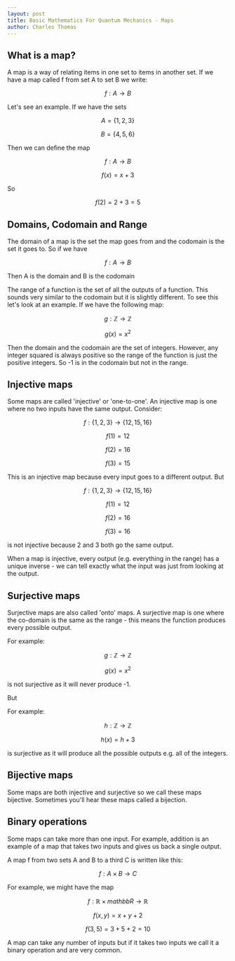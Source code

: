 ```yaml
---
layout: post
title: Basic Mathematics For Quantum Mechanics - Maps
author: Charles Thomas
---
```


## What is a map?
A map is a way of relating items in one set to items in another set. If we have a map called f from set A to set B we write:

$$f : A \rightarrow B$$

Let's see an example. If we have the sets

$$A = \{1, 2, 3\}$$

$$B = \{4, 5, 6\}$$

Then we can define the map

$$f : A \rightarrow B$$

$$f(x) = x + 3$$

So 

$$f(2) = 2 + 3 = 5$$

## Domains, Codomain and Range
The domain of a map is the set the map goes from and the codomain is the set it goes to. So if we have 

$$f : A \rightarrow B$$

Then A is the domain and B is the codomain

The range of a function is the set of all the outputs of a function. This sounds very similar to the codomain but it is slightly different. To see this let's look at an example. If we have the following map:

$$g : \mathbb{Z} \rightarrow \mathbb{Z}$$

$$g(x) = x^2$$

Then the domain and the codomain are the set of integers. However, any integer squared is always positive so the range of the function is just the positive integers. So -1 is in the codomain but not in the range.

## Injective maps
Some maps are called 'injective' or 'one-to-one'. An injective map is one where no two inputs have the same output. Consider:

$$f : \{1, 2, 3\} \rightarrow \{12, 15, 16\}$$

$$f(1) = 12$$

$$f(2) = 16$$

$$f(3) = 15$$

This is an injective map because every input goes to a different output. But

$$f : \{1, 2, 3\} \rightarrow \{12, 15, 16\}$$

$$f(1) = 12$$

$$f(2) = 16$$

$$f(3) = 16$$

is not injective because 2 and 3 both go the same output.

When a map is injective, every output (e.g. everything in the range) has a unique inverse - we can tell exactly what the input was just from looking at the output.

## Surjective maps
Surjective maps are also called 'onto' maps. A surjective map is one where the co-domain is the same as the range - this means the function produces every possible output.

For example:

$$g : \mathbb{Z} \rightarrow \mathbb{Z}$$

$$g(x) = x^2$$

is not surjective as it will never produce -1.

But 

For example:

$$h : \mathbb{Z} \rightarrow \mathbb{Z}$$

$$h(x) = h + 3$$

is surjective as it will produce all the possible outputs e.g. all of the integers.

## Bijective maps
Some maps are both injective and surjective so we call these maps bijective. Sometimes you'll hear these maps called a bijection.

## Binary operations
Some maps can take more than one input. For example, addition is an example of a map that takes two inputs and gives us back a single output.

A map f from two sets A and B to a third C is written like this:

$$f : A \times B \rightarrow C$$

For example, we might have the map

$$f : \mathbb{R} \times mathbb{R} \rightarrow \mathbb{R}$$

$$f(x, y) = x + y + 2$$

$$f(3, 5) = 3 + 5 + 2 = 10$$

A map can take any number of inputs but if it takes two inputs we call it a binary operation and are very common. 
